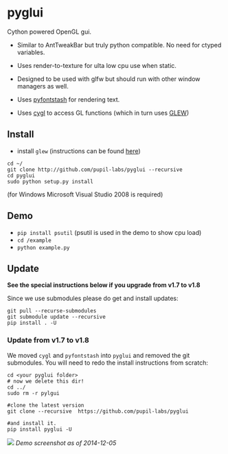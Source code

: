 pyglui
======

Cython powered OpenGL gui.

* Similar to AntTweakBar but truly python compatible. No need for ctyped variables.

* Uses render-to-texture for ulta low cpu use when static.

* Designed to be used with glfw but should run with other window managers as well.

* Uses [pyfontstash](http://github.com/pupil-labs/pyfontstash) for rendering text.

* Uses [cygl](http://github.com/pupil-labs/cygl) to access GL functions (which in turn uses [GLEW](http://glew.sourceforge.net/))



## Install
* install `glew` (instructions can be found [here](https://github.com/pupil-labs/cygl/blob/master/README.md))
```shell
cd ~/
git clone http://github.com/pupil-labs/pyglui --recursive
cd pyglui
sudo python setup.py install
```

(for Windows Microsoft Visual Studio 2008 is required)

## Demo
* `pip install psutil` (psutil is used in the demo to show cpu load)
* `cd /example`
* `python example.py`


## Update
**See the special instructions below if you upgrade from v1.7 to v1.8**

Since we use submodules please do get and install updates:
```shell
git pull --recurse-submodules
git submodule update --recursive
pip install . -U
```

### Update from v1.7 to v1.8
We moved `cygl` and `pyfontstash` into `pyglui` and removed the git submodules.
You will need to redo the install instructions from scratch:

```
cd <your pyglui folder>
# now we delete this dir!
cd ../
sudo rm -r pylgui

#clone the latest version
git clone --recursive  https://github.com/pupil-labs/pyglui

#and install it.
pip install pyglui -U
```

![](https://raw.github.com/wiki/pupil-labs/pyglui/media/demo_screenshot_20141221.png)
*Demo screenshot as of 2014-12-05*
